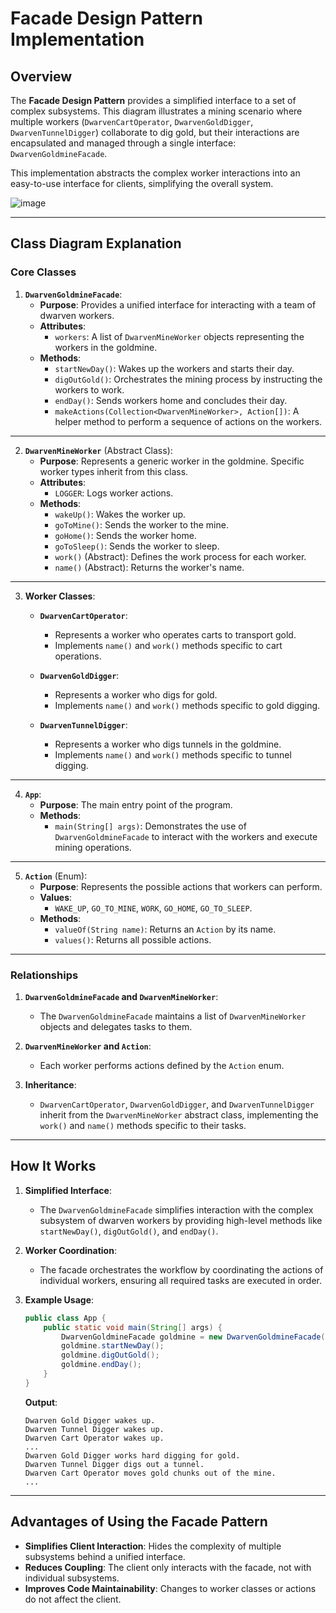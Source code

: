 # Facade Design Pattern Implementation

## Overview

The **Facade Design Pattern** provides a simplified interface to a set of complex subsystems. This diagram illustrates a mining scenario where multiple workers (`DwarvenCartOperator`, `DwarvenGoldDigger`, `DwarvenTunnelDigger`) collaborate to dig gold, but their interactions are encapsulated and managed through a single interface: `DwarvenGoldmineFacade`.

This implementation abstracts the complex worker interactions into an easy-to-use interface for clients, simplifying the overall system.

![image](https://github.com/user-attachments/assets/1ee49fb4-189e-4988-a7c7-a81859297b79)

---

## Class Diagram Explanation

### **Core Classes**

1. **`DwarvenGoldmineFacade`**:
   - **Purpose**: Provides a unified interface for interacting with a team of dwarven workers.
   - **Attributes**:
     - `workers`: A list of `DwarvenMineWorker` objects representing the workers in the goldmine.
   - **Methods**:
     - `startNewDay()`: Wakes up the workers and starts their day.
     - `digOutGold()`: Orchestrates the mining process by instructing the workers to work.
     - `endDay()`: Sends workers home and concludes their day.
     - `makeActions(Collection<DwarvenMineWorker>, Action[])`: A helper method to perform a sequence of actions on the workers.

---

2. **`DwarvenMineWorker`** (Abstract Class):
   - **Purpose**: Represents a generic worker in the goldmine. Specific worker types inherit from this class.
   - **Attributes**:
     - `LOGGER`: Logs worker actions.
   - **Methods**:
     - `wakeUp()`: Wakes the worker up.
     - `goToMine()`: Sends the worker to the mine.
     - `goHome()`: Sends the worker home.
     - `goToSleep()`: Sends the worker to sleep.
     - `work()` (Abstract): Defines the work process for each worker.
     - `name()` (Abstract): Returns the worker's name.

---

3. **Worker Classes**:
   - **`DwarvenCartOperator`**:
     - Represents a worker who operates carts to transport gold.
     - Implements `name()` and `work()` methods specific to cart operations.

   - **`DwarvenGoldDigger`**:
     - Represents a worker who digs for gold.
     - Implements `name()` and `work()` methods specific to gold digging.

   - **`DwarvenTunnelDigger`**:
     - Represents a worker who digs tunnels in the goldmine.
     - Implements `name()` and `work()` methods specific to tunnel digging.

---

4. **`App`**:
   - **Purpose**: The main entry point of the program.
   - **Methods**:
     - `main(String[] args)`: Demonstrates the use of `DwarvenGoldmineFacade` to interact with the workers and execute mining operations.

---

5. **`Action`** (Enum):
   - **Purpose**: Represents the possible actions that workers can perform.
   - **Values**:
     - `WAKE_UP`, `GO_TO_MINE`, `WORK`, `GO_HOME`, `GO_TO_SLEEP`.
   - **Methods**:
     - `valueOf(String name)`: Returns an `Action` by its name.
     - `values()`: Returns all possible actions.

---

### **Relationships**

1. **`DwarvenGoldmineFacade` and `DwarvenMineWorker`**:
   - The `DwarvenGoldmineFacade` maintains a list of `DwarvenMineWorker` objects and delegates tasks to them.

2. **`DwarvenMineWorker` and `Action`**:
   - Each worker performs actions defined by the `Action` enum.

3. **Inheritance**:
   - `DwarvenCartOperator`, `DwarvenGoldDigger`, and `DwarvenTunnelDigger` inherit from the `DwarvenMineWorker` abstract class, implementing the `work()` and `name()` methods specific to their tasks.

---

## How It Works

1. **Simplified Interface**:
   - The `DwarvenGoldmineFacade` simplifies interaction with the complex subsystem of dwarven workers by providing high-level methods like `startNewDay()`, `digOutGold()`, and `endDay()`.

2. **Worker Coordination**:
   - The facade orchestrates the workflow by coordinating the actions of individual workers, ensuring all required tasks are executed in order.

3. **Example Usage**:
   ```java
   public class App {
       public static void main(String[] args) {
           DwarvenGoldmineFacade goldmine = new DwarvenGoldmineFacade();
           goldmine.startNewDay();
           goldmine.digOutGold();
           goldmine.endDay();
       }
   }
   ```

   **Output**:
   ```
   Dwarven Gold Digger wakes up.
   Dwarven Tunnel Digger wakes up.
   Dwarven Cart Operator wakes up.
   ...
   Dwarven Gold Digger works hard digging for gold.
   Dwarven Tunnel Digger digs out a tunnel.
   Dwarven Cart Operator moves gold chunks out of the mine.
   ...
   ```

---

## Advantages of Using the Facade Pattern

- **Simplifies Client Interaction**: Hides the complexity of multiple subsystems behind a unified interface.
- **Reduces Coupling**: The client only interacts with the facade, not with individual subsystems.
- **Improves Code Maintainability**: Changes to worker classes or actions do not affect the client.
